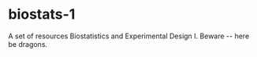 # biostats-1
A set of resources Biostatistics and Experimental Design I. Beware -- here be dragons.

